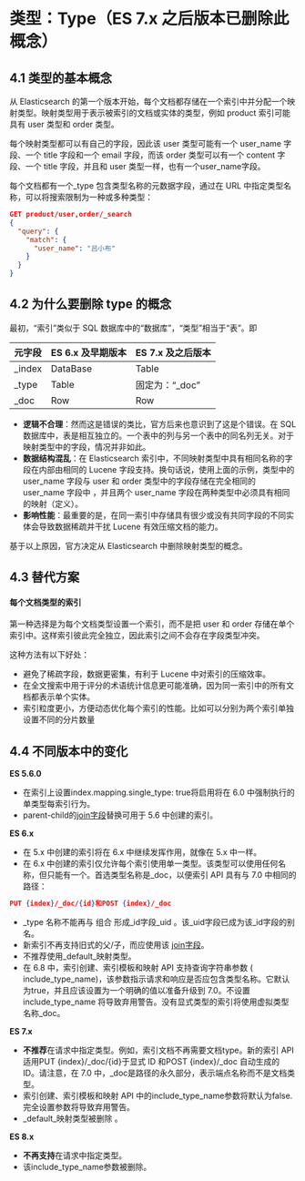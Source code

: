 # 类型：Type（ES 7.x 之后版本已删除此概念）

## 4.1 类型的基本概念

从 Elasticsearch 的第一个版本开始，每个文档都存储在一个索引中并分配一个映射类型。映射类型用于表示被索引的文档或实体的类型，例如 product 索引可能具有 user 类型和 order 类型。

每个映射类型都可以有自己的字段，因此该 user 类型可能有一个 user_name 字段、一个 title 字段和一个 email 字段，而该 order 类型可以有一个 content 字段、一个 title 字段，并且和 user 类型一样，也有一个user_name字段。

每个文档都有一个_type 包含类型名称的元数据字段，通过在 URL 中指定类型名称，可以将搜索限制为一种或多种类型：

```json
GET product/user,order/_search
{
  "query": {
    "match": {
      "user_name": "吕小布"
    }
  }
}
```

## 4.2 为什么要删除 type 的概念

最初，“索引”类似于 SQL 数据库中的“数据库”，“类型”相当于“表”。即

| 元字段 | ES 6.x 及早期版本 | ES 7.x 及之后版本 |
| :----- | :---------------- | :---------------- |
| _index | DataBase          | Table             |
| _type  | Table             | 固定为：“_doc”    |
| _doc   | Row               | Row               |

- **逻辑不合理**：然而这是错误的类比，官方后来也意识到了这是个错误。在 SQL 数据库中，表是相互独立的。一个表中的列与另一个表中的同名列无关。对于映射类型中的字段，情况并非如此。
- **数据结构混乱**：在 Elasticsearch 索引中，不同映射类型中具有相同名称的字段在内部由相同的 Lucene 字段支持。换句话说，使用上面的示例，类型中的 user_name 字段与 user 和 order 类型中的字段存储在完全相同的 user_name 字段中 ，并且两个 user_name 字段在两种类型中必须具有相同的映射（定义）。
- **影响性能**：最重要的是，在同一索引中存储具有很少或没有共同字段的不同实体会导致数据稀疏并干扰 Lucene 有效压缩文档的能力。

基于以上原因，官方决定从 Elasticsearch 中删除映射类型的概念。

## 4.3 替代方案

#### 每个文档类型的索引

第一种选择是为每个文档类型设置一个索引，而不是把 user 和 order 存储在单个索引中。这样索引彼此完全独立，因此索引之间不会存在字段类型冲突。

这种方法有以下好处：

- 避免了稀疏字段，数据更密集，有利于 Lucene 中对索引的压缩效率。
- 在全文搜索中用于评分的术语统计信息更可能准确，因为同一索引中的所有文档都表示单个实体。
- 索引粒度更小，方便动态优化每个索引的性能。比如可以分别为两个索引单独设置不同的分片数量

## 4.4 不同版本中的变化

**ES 5.6.0**

- 在索引上设置index.mapping.single_type: true将启用将在 6.0 中强制执行的单类型每索引行为。
- parent-child的[join字段](https://www.elastic.co/guide/en/elasticsearch/reference/7.17/parent-join.html)替换可用于 5.6 中创建的索引。

**ES 6.x**

- 在 5.x 中创建的索引将在 6.x 中继续发挥作用，就像在 5.x 中一样。
- 在 6.x 中创建的索引仅允许每个索引使用单一类型。该类型可以使用任何名称，但只能有一个。首选类型名称是_doc，以便索引 API 具有与 7.0 中相同的路径：

```json
PUT {index}/_doc/{id}和POST {index}/_doc
```

- _type 名称不能再与 组合 形成_id字段_uid 。该_uid字段已成为该_id字段的别名。
- 新索引不再支持旧式的父/子，而应使用该 [join字段](https://www.elastic.co/guide/en/elasticsearch/reference/7.17/parent-join.html)。
- 不推荐使用_default_映射类型。
- 在 6.8 中，索引创建、索引模板和映射 API 支持查询字符串参数 ( include_type_name)，该参数指示请求和响应是否应包含类型名称。它默认为true，并且应该设置为一个明确的值以准备升级到 7.0。不设置include_type_name 将导致弃用警告。没有显式类型的索引将使用虚拟类型名称_doc。

**ES 7.x**

- **不推荐**在请求中指定类型。例如，索引文档不再需要文档type。新的索引 API 适用PUT {index}/_doc/{id}于显式 ID 和POST {index}/_doc 自动生成的 ID。请注意，在 7.0 中，_doc是路径的永久部分，表示端点名称而不是文档类型。
- 索引创建、索引模板和映射 API 中的include_type_name参数将默认为false. 完全设置参数将导致弃用警告。
- _default_映射类型被删除 。

**ES 8.x**

- **不再支持**在请求中指定类型。
- 该include_type_name参数被删除。